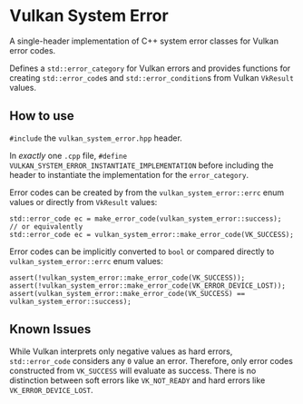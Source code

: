 Vulkan System Error
===================

A single-header implementation of C++ system error classes for Vulkan error codes.

Defines a `std::error_category` for Vulkan errors and provides functions for creating `std::error_code`s and `std::error_condition`s from Vulkan `VkResult` values.

How to use
----------

`#include` the `vulkan_system_error.hpp` header.

In *exactly* one `.cpp` file, `#define VULKAN_SYSTEM_ERROR_INSTANTIATE_IMPLEMENTATION` before including the header to instantiate the implementation for the `error_category`.

Error codes can be created by from the `vulkan_system_error::errc` enum values or directly from `VkResult` values:

    std::error_code ec = make_error_code(vulkan_system_error::success);
    // or equivalently
    std::error_code ec = vulkan_system_error::make_error_code(VK_SUCCESS);

Error codes can be implicitly converted to `bool` or compared directly to `vulkan_system_error::errc` enum values:

    assert(!vulkan_system_error::make_error_code(VK_SUCCESS));
    assert(!vulkan_system_error::make_error_code(VK_ERROR_DEVICE_LOST));
    assert(vulkan_system_error::make_error_code(VK_SUCCESS) == vulkan_system_error::success);

Known Issues
------------

While Vulkan interprets only negative values as hard errors, `std::error_code` considers any `0` value an error. Therefore, only error codes constructed from `VK_SUCCESS` will evaluate as success. There is no distinction between soft errors like `VK_NOT_READY` and hard errors like `VK_ERROR_DEVICE_LOST`.
